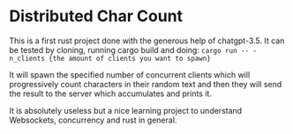 # Distributed Char Count

This is a first rust project done with the generous help of chatgpt-3.5.
It can be tested by cloning, running cargo build and doing:
`cargo run -- -n_clients {the amount of clients you want to spawn}`

It will spawn the specified number of concurrent clients which will progressively count characters in their random text
and then they will send the result to the server which accumulates and prints it.

It is absolutely useless but a nice learning project to understand Websockets, concurrency and rust in general.